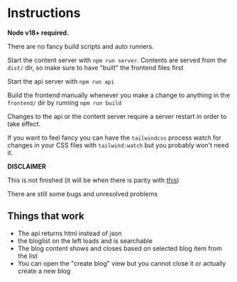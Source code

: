 # Instructions

**Node v18+ required.**

There are no fancy build scripts and auto runners.

Start the content server with `npm run server`. Contents are served from the `dist/` dir, so make 
sure to have "built" the frontend files first

Start the api server with `npm run api`

Build the frontend manually whenever you make a change to anything in the `frontend/` dir by running 
`npm run build`

Changes to the api or the content server require a server restart in order to take effect.

If you want to feel fancy you can have the `tailwindcss` process watch for changes in your CSS files 
with `tailwind:watch` but you probably won't need it.

**DISCLAIMER**

This is not finished (it will be when there is parity with [this](https://github.com/mkarajohn/orfium-react-workshop-demo-app/tree/third-pass))

There are still some bugs and unresolved problems


## Things that work

* The api returns html instead of json
* the bloglist on the left loads and is searchable
* The blog content shows and closes based on selected blog item from the list
* You can open the "create blog" view but you cannot close it or actually create a new blog
